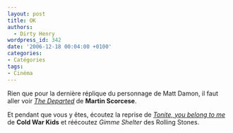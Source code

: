 ```yaml
---
layout: post
title: OK
authors:
  - Dirty Henry
wordpress_id: 342
date: '2006-12-18 00:04:00 +0100'
categories:
- Catégories
tags:
- Cinéma
---
```

Rien que pour la dernière réplique du personnage de Matt Damon, il faut aller voir [*The Departed*](http://www.allocine.fr/film/fichefilm_gen_cfilm=55983.html) de __Martin Scorcese__.

Et pendant que vous y êtes, écoutez la reprise de [*Tonite, you belong to me*](http://youtu.be/NdnQKVwGZY8) de __Cold War Kids__ et réécoutez *Gimme Shelter* des Rolling Stones.
